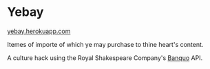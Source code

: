 Yebay
=====

[yebay.herokuapp.com](http://yebay.herokuapp.com)

Itemes of importe of which ye may purchase to thine heart's content.

A culture hack using the Royal Shakespeare Company's [Banquo](http://myshakespeare.worldshakespearefestival.org.uk/banquo/) API.